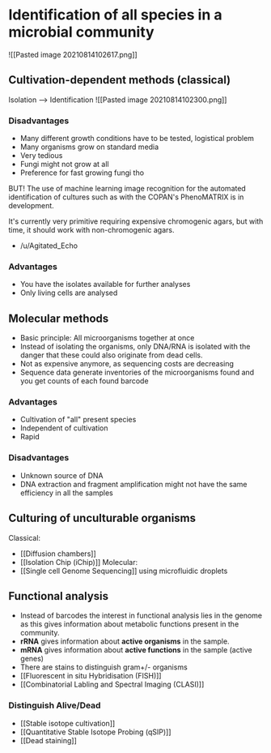 # Identification of all species in a microbial community
![[Pasted image 20210814102617.png]]
## Cultivation-dependent methods (classical)
Isolation --> Identification
![[Pasted image 20210814102300.png]]

### Disadvantages
- Many different growth conditions have to be tested, logistical problem
- Many organisms grow on standard media
- Very tedious
- Fungi might not grow at all
- Preference for fast growing fungi tho

BUT!
The use of machine learning image recognition for the automated identification of cultures such as with the COPAN's PhenoMATRIX is in development.

It's currently very primitive requiring expensive chromogenic agars, but with time, it should work with non-chromogenic agars.
- /u/Agitated_Echo

### Advantages
- You have the isolates available for further analyses
- Only living cells are analysed
## Molecular methods
- Basic principle: All microorganisms together at once
- Instead of isolating the organisms, only DNA/RNA is isolated with the danger that these could also originate from dead cells. 
- Not as expensive anymore, as sequencing costs are decreasing 
- Sequence data generate inventories of the microorganisms found and you get counts of each found barcode 

### Advantages
- Cultivation of "all" present species
- Independent of cultivation
- Rapid
### Disadvantages
- Unknown source of DNA
- DNA extraction and fragment amplification might not have the same efficiency in all the samples 

## Culturing of unculturable organisms
Classical:
- [[Diffusion chambers]]
- [[Isolation Chip (iChip)]]
Molecular:
- [[Single cell Genome Sequencing]] using microfluidic droplets

## Functional analysis
- Instead of barcodes the interest in functional analysis lies in the genome as this gives information about metabolic functions present in the community.
- __rRNA__ gives information about __active organisms__ in the sample. 
- __mRNA__ gives information about __active functions__ in the sample (active genes)
- There are stains to distinguish gram+/- organisms
- [[Fluorescent in situ Hybridisation (FISH)]]
- [[Combinatorial Labling and Spectral Imaging (CLASI)]]
### Distinguish Alive/Dead
- [[Stable isotope cultivation]]
- [[Quantitative Stable Isotope Probing (qSIP)]]
- [[Dead staining]]

